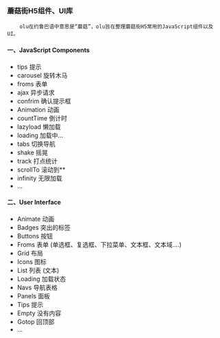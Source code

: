 ###  蘑菇街H5组件、UI库

		olu在约鲁巴语中意思是“蘑菇”，olu旨在整理蘑菇街H5常用的JavaScript组件以及UI。



#### 一、JavaScript Components

*  tips 提示
*  carousel 旋转木马  
*  froms 表单
*  ajax 异步请求
*  confrim  确认提示框
*  Animation 动画
*  countTime 倒计时
*  lazyload 懒加载
*  loading 加载中...
*  tabs 切换导航 
*  shake  摇晃
*  track  打点统计
*  scrollTo 滚动到**
*  infinity  无限加载
*  ...



#### 二、User Interface

*  Animate  动画 
*  Badges  突出的标签 
*  Buttons  按钮 
*  Froms  表单   (单选框、复选框、下拉菜单、文本框、文本域....)
*  Grid   布局 
*  Icons   图标
*  List  列表 (文本)
*  Loading  加载状态
*  Navs  导航表格
*  Panels  面板
*  Tips  提示
*  Empty  没有内容
*  Gotop  回顶部
*  ...

